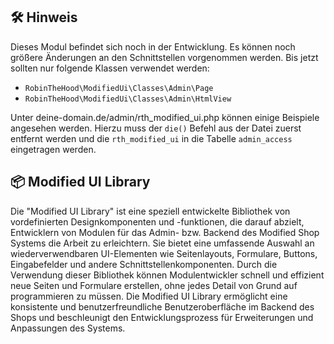 ## 🛠️ Hinweis
Dieses Modul befindet sich noch in der Entwicklung. Es können noch größere Änderungen an den Schnittstellen vorgenommen werden. Bis jetzt sollten nur folgende Klassen verwendet werden:

- `RobinTheHood\ModifiedUi\Classes\Admin\Page`
- `RobinTheHood\ModifiedUi\Classes\Admin\HtmlView`

Unter deine-domain.de/admin/rth_modified_ui.php können einige Beispiele angesehen werden. Hierzu muss der `die()` Befehl aus der Datei zuerst entfernt werden und die `rth_modified_ui` in die Tabelle `admin_access` eingetragen werden.

## 📦 Modified UI Library
Die "Modified UI Library" ist eine speziell entwickelte Bibliothek von vordefinierten Designkomponenten und -funktionen, die darauf abzielt, Entwicklern von Modulen für das Admin- bzw. Backend des Modified Shop Systems die Arbeit zu erleichtern. Sie bietet eine umfassende Auswahl an wiederverwendbaren UI-Elementen wie Seitenlayouts, Formulare, Buttons, Eingabefelder und andere Schnittstellenkomponenten. Durch die Verwendung dieser Bibliothek können Modulentwickler schnell und effizient neue Seiten und Formulare erstellen, ohne jedes Detail von Grund auf programmieren zu müssen. Die Modified UI Library ermöglicht eine konsistente und benutzerfreundliche Benutzeroberfläche im Backend des Shops und beschleunigt den Entwicklungsprozess für Erweiterungen und Anpassungen des Systems.